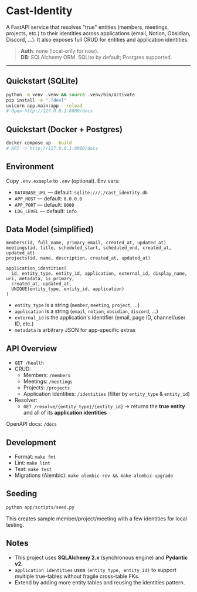 
# Cast-Identity

A FastAPI service that resolves "true" entities (members, meetings, projects, etc.) to their identities across applications (email, Notion, Obsidian, Discord, ...). It also exposes full CRUD for entities and application identities.

> **Auth**: none (local-only for now).  
> **DB**: SQLAlchemy ORM. SQLite by default; Postgres supported.

---

## Quickstart (SQLite)

```bash
python -m venv .venv && source .venv/bin/activate
pip install -e ".[dev]"
uvicorn app.main:app --reload
# Open http://127.0.0.1:8000/docs
```

## Quickstart (Docker + Postgres)

```bash
docker compose up --build
# API -> http://127.0.0.1:8000/docs
```

## Environment

Copy `.env.example` to `.env` (optional). Env vars:
- `DATABASE_URL` — default: `sqlite:///./cast_identity.db`
- `APP_HOST` — default: `0.0.0.0`
- `APP_PORT` — default: `8000`
- `LOG_LEVEL` — default: `info`

## Data Model (simplified)

```
members(id, full_name, primary_email, created_at, updated_at)
meetings(id, title, scheduled_start, scheduled_end, created_at, updated_at)
projects(id, name, description, created_at, updated_at)

application_identities(
  id, entity_type, entity_id, application, external_id, display_name, uri, metadata, is_primary,
  created_at, updated_at,
  UNIQUE(entity_type, entity_id, application)
)
```

- `entity_type` is a string (`member`, `meeting`, `project`, ...)
- `application` is a string (`email`, `notion`, `obsidian`, `discord`, ...)
- `external_id` is the application's identifier (email, page ID, channel/user ID, etc.)
- `metadata` is arbitrary JSON for app-specific extras

## API Overview

- `GET /health`
- CRUD:
  - Members: `/members`
  - Meetings: `/meetings`
  - Projects: `/projects`
  - Application Identities: `/identities` (filter by `entity_type` & `entity_id`)
- Resolver:
  - `GET /resolve/{entity_type}/{entity_id}` → returns the **true entity** and all of its **application identities**

OpenAPI docs: `/docs`

## Development

- Format: `make fmt`
- Lint: `make lint`
- Test: `make test`
- Migrations (Alembic): `make alembic-rev && make alembic-upgrade`

## Seeding

```bash
python app/scripts/seed.py
```

This creates sample member/project/meeting with a few identities for local testing.

## Notes

- This project uses **SQLAlchemy 2.x** (synchronous engine) and **Pydantic v2**.
- `application_identities` uses `(entity_type, entity_id)` to support multiple true-tables without fragile cross-table FKs.
- Extend by adding more entity tables and reusing the identities pattern.
```